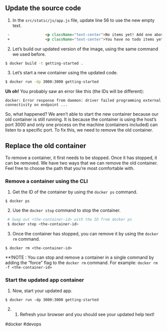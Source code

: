 ## Update the source code

1. In the `src/static/js/app.js` file, update line 56 to use the new empty text.

```html
 -                <p className="text-center">No items yet! Add one above!</p>
 +                <p className="text-center">You have no todo items yet! Add one above!</p>
```

2. Let’s build our updated version of the image, using the same command we used before.

```bash
$ docker build -t getting-started .
```

3. Let’s start a new container using the updated code.

```bash
$ docker run -dp 3000:3000 getting-started
```

**Uh oh!** You probably saw an error like this (the IDs will be different):

```shell
docker: Error response from daemon: driver failed programming external connectivity on endpoint ...
```

So, what happened? We aren’t able to start the new container because our old container is still running. It is because the container is using the host’s port 3000 and only one process on the machine (containers included) can listen to a specific port. To fix this, we need to remove the old container.

## Replace the old container
To remove a container, it first needs to be stopped. Once it has stopped, it can be removed. We have two ways that we can remove the old container. Feel free to choose the path that you’re most comfortable with.

### Remove a container using the CLI
1. Get the ID of the container by using the `docker ps` command.
```shell
$ docker ps
```
2. Use the `docker stop` command to stop the container.
```bash
 # Swap out <the-container-id> with the ID from docker ps
 $ docker stop <the-container-id>
```
3. Once the container has stopped, you can remove it by using the `docker rm` command.
```shell
$ docker rm <the-container-id>
```

**!NOTE : You can stop and remove a container in a single command by adding the “force” flag to the `docker rm` command. For example: `docker rm -f <the-container-id>`

### Start the updated app container
1. Now, start your updated app.
```shell
$ docker run -dp 3000:3000 getting-started
```
2. 1.  Refresh your browser and you should see your updated help text!


#docker #devops 